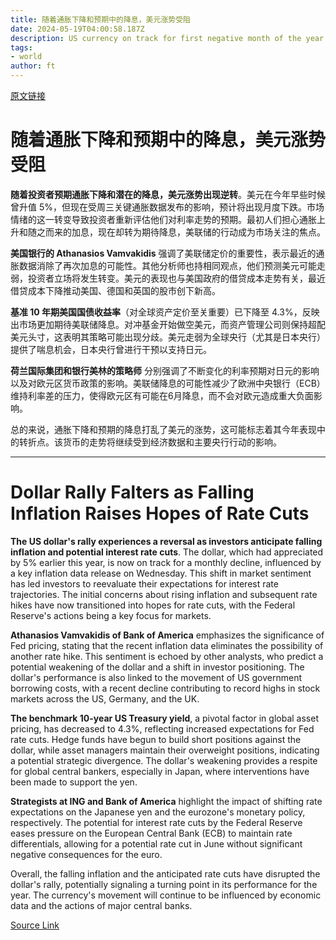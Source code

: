 ```yaml
---
title: 随着通胀下降和预期中的降息，美元涨势受阻
date: 2024-05-19T04:00:58.187Z
description: US currency on track for first negative month of the year after end to months of above-forecast CPI data
tags: 
- world
author: ft
---
```


[原文链接](https://ft.com/content/27a1864b-53e8-4c8c-afdc-b7763ed42363)

# 随着通胀下降和预期中的降息，美元涨势受阻 

**随着投资者预期通胀下降和潜在的降息，美元涨势出现逆转**。美元在今年早些时候曾升值 5%，但现在受周三关键通胀数据发布的影响，预计将出现月度下跌。市场情绪的这一转变导致投资者重新评估他们对利率走势的预期。最初人们担心通胀上升和随之而来的加息，现在却转为期待降息，美联储的行动成为市场关注的焦点。 

**美国银行的 Athanasios Vamvakidis** 强调了美联储定价的重要性，表示最近的通胀数据消除了再次加息的可能性。其他分析师也持相同观点，他们预测美元可能走弱，投资者立场将发生转变。美元的表现也与美国政府的借贷成本走势有关，最近借贷成本下降推动美国、德国和英国的股市创下新高。 

**基准 10 年期美国国债收益率**（对全球资产定价至关重要）已下降至 4.3%，反映出市场更加期待美联储降息。对冲基金开始做空美元，而资产管理公司则保持超配美元头寸，这表明其策略可能出现分歧。美元走弱为全球央行（尤其是日本央行）提供了喘息机会，日本央行曾进行干预以支持日元。 

**荷兰国际集团和银行美林的策略师** 分别强调了不断变化的利率预期对日元的影响以及对欧元区货币政策的影响。美联储降息的可能性减少了欧洲中央银行（ECB）维持利率差的压力，使得欧元区有可能在6月降息，而不会对欧元造成重大负面影响。 

总的来说，通胀下降和预期的降息打乱了美元的涨势，这可能标志着其今年表现中的转折点。该货币的走势将继续受到经济数据和主要央行行动的影响。

---

# Dollar Rally Falters as Falling Inflation Raises Hopes of Rate Cuts 

**The US dollar's rally experiences a reversal as investors anticipate falling inflation and potential interest rate cuts**. The dollar, which had appreciated by 5% earlier this year, is now on track for a monthly decline, influenced by a key inflation data release on Wednesday. This shift in market sentiment has led investors to reevaluate their expectations for interest rate trajectories. The initial concerns about rising inflation and subsequent rate hikes have now transitioned into hopes for rate cuts, with the Federal Reserve's actions being a key focus for markets. 

**Athanasios Vamvakidis of Bank of America** emphasizes the significance of Fed pricing, stating that the recent inflation data eliminates the possibility of another rate hike. This sentiment is echoed by other analysts, who predict a potential weakening of the dollar and a shift in investor positioning. The dollar's performance is also linked to the movement of US government borrowing costs, with a recent decline contributing to record highs in stock markets across the US, Germany, and the UK. 

**The benchmark 10-year US Treasury yield**, a pivotal factor in global asset pricing, has decreased to 4.3%, reflecting increased expectations for Fed rate cuts. Hedge funds have begun to build short positions against the dollar, while asset managers maintain their overweight positions, indicating a potential strategic divergence. The dollar's weakening provides a respite for global central bankers, especially in Japan, where interventions have been made to support the yen. 

**Strategists at ING and Bank of America** highlight the impact of shifting rate expectations on the Japanese yen and the eurozone's monetary policy, respectively. The potential for interest rate cuts by the Federal Reserve eases pressure on the European Central Bank (ECB) to maintain rate differentials, allowing for a potential rate cut in June without significant negative consequences for the euro. 

Overall, the falling inflation and the anticipated rate cuts have disrupted the dollar's rally, potentially signaling a turning point in its performance for the year. The currency's movement will continue to be influenced by economic data and the actions of major central banks.

[Source Link](https://ft.com/content/27a1864b-53e8-4c8c-afdc-b7763ed42363)

